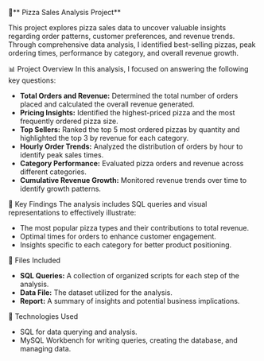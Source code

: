  🍕** Pizza Sales Analysis Project**
 
This project explores pizza sales data to uncover valuable insights regarding order patterns, customer preferences, and revenue trends. Through comprehensive data analysis, I identified best-selling pizzas, peak ordering times, performance by category, and overall revenue growth.

 📊 Project Overview
In this analysis, I focused on answering the following key questions:

- **Total Orders and Revenue:** Determined the total number of orders placed and calculated the overall revenue generated.
- **Pricing Insights:** Identified the highest-priced pizza and the most frequently ordered pizza size.
- **Top Sellers:** Ranked the top 5 most ordered pizzas by quantity and highlighted the top 3 by revenue for each category.
- **Hourly Order Trends:** Analyzed the distribution of orders by hour to identify peak sales times.
- **Category Performance:** Evaluated pizza orders and revenue across different categories.
- **Cumulative Revenue Growth:** Monitored revenue trends over time to identify growth patterns.

 🚀 Key Findings
The analysis includes SQL queries and visual representations to effectively illustrate:

- The most popular pizza types and their contributions to total revenue.
- Optimal times for orders to enhance customer engagement.
- Insights specific to each category for better product positioning.

 📂 Files Included
- **SQL Queries:** A collection of organized scripts for each step of the analysis.
- **Data File:** The dataset utilized for the analysis.
- **Report:** A summary of insights and potential business implications.

 📌 Technologies Used
- SQL for data querying and analysis.
- MySQL Workbench for writing queries, creating the database, and managing data.
